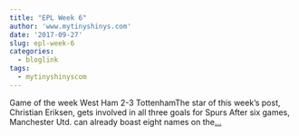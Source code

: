 ```yaml
---
title: "EPL Week 6"
author: 'www.mytinyshinys.com'
date: '2017-09-27'
slug: epl-week-6
categories:
  - bloglink
tags:
  - mytinyshinyscom
---
```


Game of the week West Ham 2-3 TottenhamThe star of this week’s post, Christian Eriksen, gets involved in all three goals for Spurs After six games, Manchester Utd. can already boast eight names on the[... <i class="fas fa-external-link-alt"></i>](https://www.mytinyshinys.com/2017/09/27/epl2018-wk6/)

